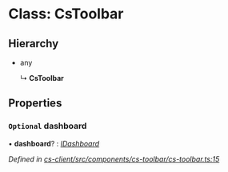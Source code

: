 # Class: CsToolbar

## Hierarchy

* any

  ↳ **CsToolbar**

## Properties

### `Optional` dashboard

• **dashboard**? : *[IDashboard](../interfaces/_cs_core_src_dashboard_dashboard_.idashboard.md)*

*Defined in [cs-client/src/components/cs-toolbar/cs-toolbar.ts:15](https://github.com/RichardHovenkamp/csnext/blob/0e0b9b29/packages/cs-client/src/components/cs-toolbar/cs-toolbar.ts#L15)*
